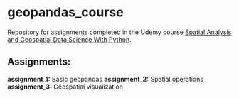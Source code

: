 # geopandas_course

Repository for assignments completed in the Udemy course [Spatial Analysis and Geospatial Data Science With Python](https://www.udemy.com/course/spatial-data-science-with-python/).

## Assignments:
**assignment_1:** Basic geopandas
**assignment_2:** Spatial operations
**assignment_3:** Geospatial visualization
